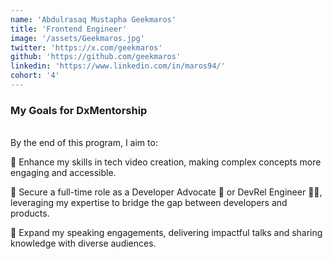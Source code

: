 ```yaml
---
name: 'Abdulrasaq Mustapha Geekmaros'
title: 'Frontend Engineer'
image: '/assets/Geekmaros.jpg'
twitter: 'https://x.com/geekmaros'
github: 'https://github.com/geekmaros'
linkedin: 'https://www.linkedin.com/in/maros94/'
cohort: '4'
---
```


<div>
<h3>My Goals for DxMentorship</h3> <br/>
By the end of this program, I aim to: <br/>

📌 Enhance my skills in tech video creation, making complex concepts more engaging and accessible. <br/>

📌 Secure a full-time role as a Developer Advocate 🥑 or DevRel Engineer 👨‍💻, leveraging my expertise to bridge the gap between developers and products. <br/>

📌 Expand my speaking engagements, delivering impactful talks and sharing knowledge with diverse audiences. <br/>

</div>
